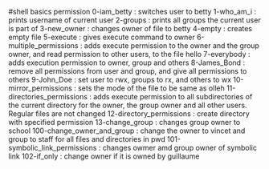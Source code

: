 #shell basics permission
0-iam_betty : switches user to betty
1-who_am_i : prints username of current user
2-groups : prints all groups the current user is part of
3-new_owner : changes owner of file to betty
4-empty : creates empty file
5-execute : gives execute command to owner
6-multiple_permissions : adds execute permission to the owner and the group owner, and read permission to other users, to the file hello
7-everybody : adds execution permission to owner, group and others
8-James_Bond : remove all permissions from user and group, and give all permissions to others
9-John_Doe : set user to rwx, groups to rx, and others to wx
10-mirror_permissions : sets the mode of the file to be same as olleh
11-directories_permissions : adds execute permission to all subdirectories of the current directory for the owner, the group owner and all other users. Regular files are not changed
12-directory_permissions : create directory with specified permission
13-change_group : changes group owner to school
100-change_owner_and_group : change the owner to vincet and group to staff for all files and directories in pwd
101-symbolic_link_permissions : changes owmer amd group owner of symbolic link
102-if_only : change owner if it is owned by guillaume

